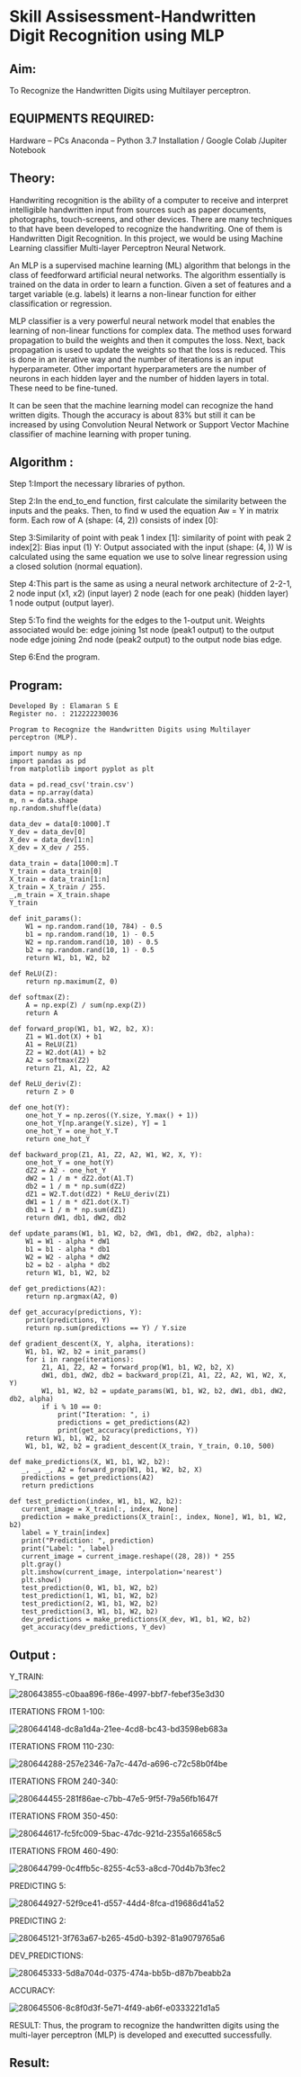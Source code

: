 # Skill Assisessment-Handwritten Digit Recognition using MLP
## Aim:
To Recognize the Handwritten Digits using Multilayer perceptron.
##  EQUIPMENTS REQUIRED:
Hardware – PCs
Anaconda – Python 3.7 Installation / Google Colab /Jupiter Notebook
## Theory:
Handwriting recognition is the ability of a computer to receive and interpret intelligible handwritten input from sources such as paper documents, photographs, touch-screens, and other devices. There are many techniques to that have been developed to recognize the handwriting. One of them is Handwritten Digit Recognition. In this project, we would be using Machine Learning classifier Multi-layer Perceptron Neural Network.

An MLP is a supervised machine learning (ML) algorithm that belongs in the class of feedforward artificial neural networks. The algorithm essentially is trained on the data in order to learn a function. Given a set of features and a target variable (e.g. labels) it learns a non-linear function for either classification or regression.

MLP classifier is a very powerful neural network model that enables the learning of non-linear functions for complex data. The method uses forward propagation to build the weights and then it computes the loss. Next, back propagation is used to update the weights so that the loss is reduced. This is done in an iterative way and the number of iterations is an input hyperparameter. Other important hyperparameters are the number of neurons in each hidden layer and the number of hidden layers in total. These need to be fine-tuned.

It can be seen that the machine learning model can recognize the hand written digits. Though the accuracy is about 83% but still it can be increased by using Convolution Neural Network or Support Vector Machine classifier of machine learning with proper tuning.

## Algorithm :
Step 1:Import the necessary libraries of python.

Step 2:In the end_to_end function, first calculate the similarity between the inputs and the peaks. Then, to find w used the equation Aw = Y in matrix form. Each row of A (shape: (4, 2)) consists of index [0]:

Step 3:Similarity of point with peak 1 index [1]: similarity of point with peak 2 index[2]: Bias input (1) Y: Output associated with the input (shape: (4, )) W is calculated using the same equation we use to solve linear regression using a closed solution (normal equation).

Step 4:This part is the same as using a neural network architecture of 2-2-1, 2 node input (x1, x2) (input layer) 2 node (each for one peak) (hidden layer) 1 node output (output layer).

Step 5:To find the weights for the edges to the 1-output unit. Weights associated would be: edge joining 1st node (peak1 output) to the output node edge joining 2nd node (peak2 output) to the output node bias edge.

Step 6:End the program.

## Program:
```
Developed By : Elamaran S E
Register no. : 212222230036

Program to Recognize the Handwritten Digits using Multilayer perceptron (MLP).

import numpy as np
import pandas as pd
from matplotlib import pyplot as plt

data = pd.read_csv('train.csv')
data = np.array(data)
m, n = data.shape
np.random.shuffle(data)

data_dev = data[0:1000].T
Y_dev = data_dev[0]
X_dev = data_dev[1:n]
X_dev = X_dev / 255.

data_train = data[1000:m].T
Y_train = data_train[0]
X_train = data_train[1:n]
X_train = X_train / 255.
_,m_train = X_train.shape
Y_train

def init_params():
    W1 = np.random.rand(10, 784) - 0.5
    b1 = np.random.rand(10, 1) - 0.5
    W2 = np.random.rand(10, 10) - 0.5
    b2 = np.random.rand(10, 1) - 0.5
    return W1, b1, W2, b2
    
def ReLU(Z):
    return np.maximum(Z, 0)
    
def softmax(Z):
    A = np.exp(Z) / sum(np.exp(Z))
    return A
    
def forward_prop(W1, b1, W2, b2, X):
    Z1 = W1.dot(X) + b1
    A1 = ReLU(Z1)
    Z2 = W2.dot(A1) + b2
    A2 = softmax(Z2)
    return Z1, A1, Z2, A2
    
def ReLU_deriv(Z):
    return Z > 0

def one_hot(Y):
    one_hot_Y = np.zeros((Y.size, Y.max() + 1))
    one_hot_Y[np.arange(Y.size), Y] = 1
    one_hot_Y = one_hot_Y.T
    return one_hot_Y
    
def backward_prop(Z1, A1, Z2, A2, W1, W2, X, Y):
    one_hot_Y = one_hot(Y)
    dZ2 = A2 - one_hot_Y
    dW2 = 1 / m * dZ2.dot(A1.T)
    db2 = 1 / m * np.sum(dZ2)
    dZ1 = W2.T.dot(dZ2) * ReLU_deriv(Z1)
    dW1 = 1 / m * dZ1.dot(X.T)
    db1 = 1 / m * np.sum(dZ1)
    return dW1, db1, dW2, db2

def update_params(W1, b1, W2, b2, dW1, db1, dW2, db2, alpha):
    W1 = W1 - alpha * dW1
    b1 = b1 - alpha * db1    
    W2 = W2 - alpha * dW2  
    b2 = b2 - alpha * db2    
    return W1, b1, W2, b2
    
def get_predictions(A2):
    return np.argmax(A2, 0)    
    
def get_accuracy(predictions, Y):
    print(predictions, Y)
    return np.sum(predictions == Y) / Y.size
    
def gradient_descent(X, Y, alpha, iterations):
    W1, b1, W2, b2 = init_params()
    for i in range(iterations):
        Z1, A1, Z2, A2 = forward_prop(W1, b1, W2, b2, X)
        dW1, db1, dW2, db2 = backward_prop(Z1, A1, Z2, A2, W1, W2, X, Y)
        W1, b1, W2, b2 = update_params(W1, b1, W2, b2, dW1, db1, dW2, db2, alpha)
        if i % 10 == 0:
            print("Iteration: ", i)
            predictions = get_predictions(A2)
            print(get_accuracy(predictions, Y))
    return W1, b1, W2, b2
    W1, b1, W2, b2 = gradient_descent(X_train, Y_train, 0.10, 500)
    
def make_predictions(X, W1, b1, W2, b2):
   _, _, _, A2 = forward_prop(W1, b1, W2, b2, X)
   predictions = get_predictions(A2)
   return predictions
   
def test_prediction(index, W1, b1, W2, b2):
   current_image = X_train[:, index, None]
   prediction = make_predictions(X_train[:, index, None], W1, b1, W2, b2)
   label = Y_train[index]
   print("Prediction: ", prediction)
   print("Label: ", label)
   current_image = current_image.reshape((28, 28)) * 255
   plt.gray()
   plt.imshow(current_image, interpolation='nearest')
   plt.show()
   test_prediction(0, W1, b1, W2, b2)
   test_prediction(1, W1, b1, W2, b2)
   test_prediction(2, W1, b1, W2, b2)
   test_prediction(3, W1, b1, W2, b2)
   dev_predictions = make_predictions(X_dev, W1, b1, W2, b2)
   get_accuracy(dev_predictions, Y_dev)
```

## Output :
Y_TRAIN:

![280643855-c0baa896-f86e-4997-bbf7-febef35e3d30](https://github.com/elamarannn/Ex-6-Handwritten-Digit-Recognition-using-MLP/assets/113497531/0f7885d2-e020-4d38-9547-b72024d1cebd)

ITERATIONS FROM 1-100:

![280644148-dc8a1d4a-21ee-4cd8-bc43-bd3598eb683a](https://github.com/elamarannn/Ex-6-Handwritten-Digit-Recognition-using-MLP/assets/113497531/14aedf1e-f296-4f14-a517-c5f01a5f5e82)

ITERATIONS FROM 110-230:

![280644288-257e2346-7a7c-447d-a696-c72c58b0f4be](https://github.com/elamarannn/Ex-6-Handwritten-Digit-Recognition-using-MLP/assets/113497531/c899a0f3-b066-409e-86bd-b84f66325a3b)

ITERATIONS FROM 240-340:

![280644455-281f86ae-c7bb-47e5-9f5f-79a56fb1647f](https://github.com/elamarannn/Ex-6-Handwritten-Digit-Recognition-using-MLP/assets/113497531/cdd500c8-23ef-413a-9941-ab4e3e92101d)

ITERATIONS FROM 350-450:

![280644617-fc5fc009-5bac-47dc-921d-2355a16658c5](https://github.com/elamarannn/Ex-6-Handwritten-Digit-Recognition-using-MLP/assets/113497531/1c9e3b8c-035f-4b0c-aba3-7818ce2a10e2)

ITERATIONS FROM 460-490:

![280644799-0c4ffb5c-8255-4c53-a8cd-70d4b7b3fec2](https://github.com/elamarannn/Ex-6-Handwritten-Digit-Recognition-using-MLP/assets/113497531/1c079dab-8342-4f23-8ba0-c1fc490eb07e)

PREDICTING 5:

![280644927-52f9ce41-d557-44d4-8fca-d19686d41a52](https://github.com/elamarannn/Ex-6-Handwritten-Digit-Recognition-using-MLP/assets/113497531/033093e5-d9f9-4858-95d3-61c84c95a6d3)

PREDICTING 2:

![280645121-3f763a67-b265-45d0-b392-81a9079765a6](https://github.com/elamarannn/Ex-6-Handwritten-Digit-Recognition-using-MLP/assets/113497531/40907419-5873-4587-8efd-c477013d7043)

DEV_PREDICTIONS:

![280645333-5d8a704d-0375-474a-bb5b-d87b7beabb2a](https://github.com/elamarannn/Ex-6-Handwritten-Digit-Recognition-using-MLP/assets/113497531/ee7701b8-d640-4f28-ac2a-05aa019e7a11)

ACCURACY:

![280645506-8c8f0d3f-5e71-4f49-ab6f-e0333221d1a5](https://github.com/elamarannn/Ex-6-Handwritten-Digit-Recognition-using-MLP/assets/113497531/95efea42-f9e0-42f9-8347-acc04da80980)

RESULT:
Thus, the program to recognize the handwritten digits using the multi-layer perceptron (MLP) is developed and executted successfully.
















## Result:

